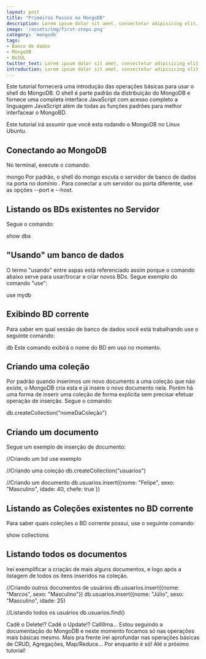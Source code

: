 ```yaml
---
layout: post
title: "Primeiros Passos no MongoDB"
description: Lorem ipsum dolor sit amet, consectetur adipisicing elit.
image: '/assets/img/first-steps.png'
category: 'mongodb'
tags:
- Banco de dados
- MongoDB
- NoSQL
twitter_text: Lorem ipsum dolor sit amet, consectetur adipisicing elit.
introduction: Lorem ipsum dolor sit amet, consectetur adipisicing elit, sed do eiusmod tempor incididunt ut labore et dolore magna aliqua.
---
```

Este tutorial fornecerá uma introdução das operações básicas para usar o shell do MongoDB. O shell é parte padrão da distribuição do MongoDB e fornece uma completa interface JavaScript com acesso completo a linguagem JavaScript além de todas as funções padrões para melhor interfacear o MongoBD.

Este tutorial irá assumir que você esta rodando o MongoDB no Linux Ubuntu.

## Conectando ao MongoDB

No terminal, execute o comando:

mongo
Por padrão, o shell do mongo escuta o servidor de banco de dados na porta 
 no domínio 
. Para conectar a um servidor ou porta diferente, use as opções 
--port e 
--host.

	
## Listando os BDs existentes no Servidor

Segue o comando:

show dbs

	
## "Usando" um banco de dados

O termo "usando" entre aspas está referenciado assim porque o comando abaixo serve para usar/trocar e criar novos BDs. Segue exemplo do comando 
"use":

use mydb

	
## Exibindo BD corrente

Para saber em qual sessão de banco de dados você está trabalhando use o seguinte comando:

db
Este comando exibirá o nome do BD em uso no momento.

	
## Criando uma coleção

Por padrão quando inserimos um novo documento a uma coleção que não existe, o MongoDB cria esta e já insere o novo documento nela. Porém há uma forma de inserir uma coleção de forma explícita sem precisar efetuar operação de inserção. Segue o comando:

db.createCollection("nomeDaColeção")

	
## Criando um documento

Segue um exemplo de inserção de documento:

//Criando um bd
use exemplo

//Criando uma coleção
db.createCollection("usuarios")

//Criando um documento
db.usuarios.insert({nome: "Felipe", sexo: "Masculino", idade: 40, chefe: true })

	
## Listando as Coleções existentes no BD corrente

Para saber quais coleções o BD corrente possui, use o seguinte comando:

show collections

	
## Listando todos os documentos

Irei exemplificar a criação de mais alguns documentos, e logo após a listagem de todos os itens inseridos na coleção.

//Criando outros documentos de usuários
db.usuarios.insert({nome: "Marcos", sexo: "Masculino"})
db.usuarios.insert({nome: "Júlio", sexo: "Masculino", idade: 25)

//Listando todos os usuários
db.usuarios.find()
 

Cadê o Delete!? Cadê o Update!? Calllllma... Estou seguindo a documentação do MongoDB e neste momento focamos só nas operações mais básicas mesmo. Mais pra frente irei aprofundar nas operações básicas de CRUD, Agregações, Map/Reduce... Por enquanto é só! Até o próximo tutorial!
